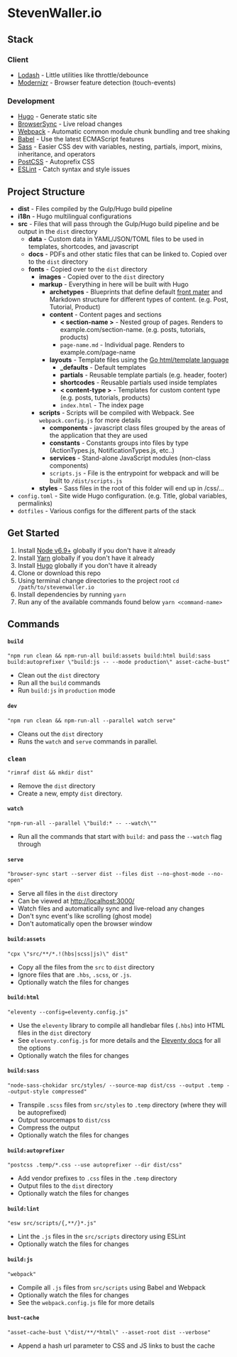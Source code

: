 # StevenWaller.io

## Stack

### Client
- [Lodash](https://lodash.com/) - Little utilities like throttle/debounce
- [Modernizr](https://modernizr.com) - Browser feature detection (touch-events)

### Development

- [Hugo](https://gohugo.io/) - Generate static site
- [BrowserSync](https://www.browsersync.io/) - Live reload changes
- [Webpack](https://webpack.github.io) - Automatic common module chunk bundling and tree shaking
- [Babel](https://babeljs.io/) - Use the latest ECMAScript features
- [Sass](http://sass-lang.com/) - Easier CSS dev with variables, nesting, partials, import, mixins, inheritance, and operators
- [PostCSS](http://postcss.org/) - Autoprefix CSS
- [ESLint](http://eslint.org/) - Catch syntax and style issues

## Project Structure

- **dist** - Files compiled by the Gulp/Hugo build pipeline
- **i18n** - Hugo multilingual configurations
- **src** - Files that will pass through the Gulp/Hugo build pipeline and be output in the `dist` directory
	- **data** - Custom data in YAML/JSON/TOML files to be used in templates, shortcodes, and javascript
	- **docs** - PDFs and other static files that can be linked to. Copied over to the `dist` directory
  - **fonts** - Copied over to the `dist` directory
	- **images** - Copied over to the `dist` directory
	- **markup** - Everything in here will be built with Hugo
		- **archetypes** - Blueprints that define default [front mater](https://gohugo.io/content/front-matter/) and Markdown structure for different types of content. (e.g. Post, Tutorial, Product)
		- **content** - Content pages and sections
			- **< section-name >** - Nested group of pages. Renders to example.com/section-name. (e.g. posts, tutorials, products)
			- `page-name.md` - Individual page. Renders to example.com/page-name
		- **layouts** - Template files using the [Go html/template language](https://gohugo.io/templates/go-templates/)
			- **_defaults** - Default templates
			- **partials** - Reusable template partials (e.g. header, footer)
			- **shortcodes** - Reusable partials used inside templates
			- **< content-type >** - Templates for custom content type (e.g. posts, tutorials, products)
			- `index.html` - The index page
	- **scripts** - Scripts will be compiled with Webpack. See `webpack.config.js` for more details
		- **components** - javascript class files grouped by the areas of the application that they are used
		- **constants** - Constants groups into files by type (ActionTypes.js, NotificationTypes.js, etc..)
		- **services** - Stand-alone JavaScript modules (non-class components)
		- `scripts.js` - File is the entrypoint for webpack and will be built to `/dist/scripts.js`
	- **styles** - Sass files in the root of this folder will end up in /css/...
- `config.toml` - Site wide Hugo configuration. (e.g. Title, global variables, permalinks)
- `dotfiles` - Various configs for the different parts of the stack

## Get Started

1. Install [Node v6.9+](https://nodejs.org/en/) globally if you don't have it already
1. Install [Yarn](https://yarnpkg.com/) globally if you don't have it already
1. Install [Hugo](https://gohugo.io/getting-started/quick-start/) globally if you don't have it already
1. Clone or download this repo
1. Using terminal change directories to the project root `cd /path/to/stevenwaller.io`
1. Install dependencies by running `yarn`
1. Run any of the available commands found below `yarn <command-name>`

## Commands


#### `build`

```
"npm run clean && npm-run-all build:assets build:html build:sass build:autoprefixer \"build:js -- --mode production\" asset-cache-bust"
```

- Clean out the `dist` directory
- Run all the `build` commands
- Run `build:js` in `production` mode

#### `dev`

```
"npm run clean && npm-run-all --parallel watch serve"
```

- Cleans out the `dist` directory
- Runs the `watch` and `serve` commands in parallel.

### `clean`

```
"rimraf dist && mkdir dist"
```

- Remove the `dist` directory
- Create a new, empty `dist` directory.

#### `watch`

```
"npm-run-all --parallel \"build:* -- --watch\""
```

- Run all the commands that start with `build:` and pass the `--watch` flag through

#### `serve`

```
"browser-sync start --server dist --files dist --no-ghost-mode --no-open"
```

- Serve all files in the `dist` directory
- Can be viewed at [http://localhost:3000/](http://localhost:3000/)
- Watch files and automatically sync and live-reload any changes
- Don't sync event's like scrolling (ghost mode)
- Don't automatically open the browser window

#### `build:assets`

```
"cpx \"src/**/*.!(hbs|scss|js)\" dist"
```

- Copy all the files from the `src` to `dist` directory
- Ignore files that are `.hbs`, `.scss`, or `.js`.
- Optionally watch the files for changes

#### `build:html`

```
"eleventy --config=eleventy.config.js"
```

- Use the `eleventy` library to compile all handlebar files (`.hbs`) into HTML files in the `dist` directory
- See `eleventy.config.js` for more details and the [Eleventy docs](https://www.11ty.io/docs/config/) for all the options
- Optionally watch the files for changes

#### `build:sass`

```
"node-sass-chokidar src/styles/ --source-map dist/css --output .temp --output-style compressed"
```

- Transpile `.scss` files from `src/styles` to `.temp` directory (where they will be autoprefixed)
- Output sourcemaps to `dist/css`
- Compress the output
- Optionally watch the files for changes

#### `build:autoprefixer`

```
"postcss .temp/*.css --use autoprefixer --dir dist/css"
```

- Add vendor prefixes to `.css` files in the `.temp` directory
- Output files to the `dist` directory
- Optionally watch the files for changes

#### `build:lint`

```
"esw src/scripts/{,**/}*.js"
```

- Lint the `.js` files in the `src/scripts` directory using ESLint
- Optionally watch the files for changes

#### `build:js`

```
"webpack"
```

- Compile all `.js` files from `src/scripts` using Babel and Webpack
- Optionally watch the files for changes
- See the `webpack.config.js` file for more details

#### `bust-cache`

```
"asset-cache-bust \"dist/**/*html\" --asset-root dist --verbose"
```

- Append a hash url parameter to CSS and JS links to bust the cache


